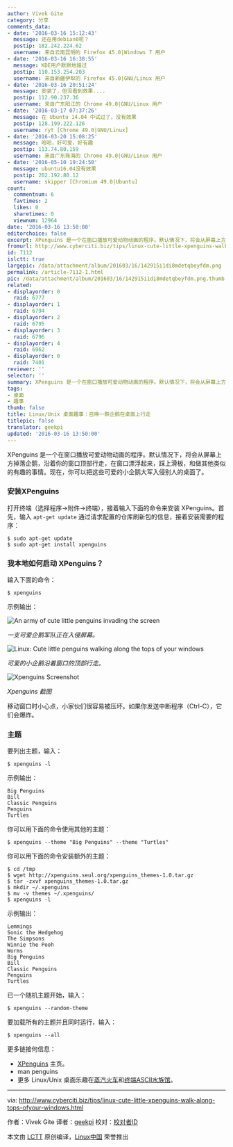 ```yaml
---
author: Vivek Gite
category: 分享
comments_data:
- date: '2016-03-16 15:12:43'
  message: 还在用debian6呢？
  postip: 182.242.224.62
  username: 来自云南昆明的 Firefox 45.0|Windows 7 用户
- date: '2016-03-16 16:38:55'
  message: KDE用户默默地路过
  postip: 110.153.254.203
  username: 来自新疆伊犁的 Firefox 45.0|GNU/Linux 用户
- date: '2016-03-16 20:51:24'
  message: 安装了，但没看到效果....
  postip: 112.90.237.36
  username: 来自广东阳江的 Chrome 49.0|GNU/Linux 用户
- date: '2016-03-17 07:37:26'
  message: 在 Ubuntu 14.04 中试过了，没有效果
  postip: 128.199.222.126
  username: ryt [Chrome 49.0|GNU/Linux]
- date: '2016-03-20 15:08:25'
  message: 哈哈，好可爱，好有趣
  postip: 113.74.80.159
  username: 来自广东珠海的 Chrome 49.0|GNU/Linux 用户
- date: '2016-05-10 19:24:50'
  message: ubuntu16.04没有效果
  postip: 202.192.80.12
  username: skipper [Chromium 49.0|Ubuntu]
count:
  commentnum: 6
  favtimes: 2
  likes: 0
  sharetimes: 0
  viewnum: 12964
date: '2016-03-16 13:50:00'
editorchoice: false
excerpt: XPenguins 是一个在窗口播放可爱动物动画的程序。默认情况下，将会从屏幕上方掉落企鹅，沿着你的窗口顶部行走，在窗口漂浮起来，踩上滑板，和做其他类似的有趣的事情。现在，你可以把这些可爱的小企鹅大军入侵别人的桌面了。
fromurl: http://www.cyberciti.biz/tips/linux-cute-little-xpenguins-walk-along-tops-ofyour-windows.html
id: 7112
islctt: true
largepic: /data/attachment/album/201603/16/142915i1di8mdetqbeyfdm.png
permalink: /article-7112-1.html
pic: /data/attachment/album/201603/16/142915i1di8mdetqbeyfdm.png.thumb.jpg
related:
- displayorder: 0
  raid: 6777
- displayorder: 1
  raid: 6794
- displayorder: 2
  raid: 6795
- displayorder: 3
  raid: 6796
- displayorder: 4
  raid: 6962
- displayorder: 0
  raid: 7401
reviewer: ''
selector: ''
summary: XPenguins 是一个在窗口播放可爱动物动画的程序。默认情况下，将会从屏幕上方掉落企鹅，沿着你的窗口顶部行走，在窗口漂浮起来，踩上滑板，和做其他类似的有趣的事情。现在，你可以把这些可爱的小企鹅大军入侵别人的桌面了。
tags:
- 桌面
- 趣事
thumb: false
title: Linux/Unix 桌面趣事：召唤一群企鹅在桌面上行走
titlepic: false
translator: geekpi
updated: '2016-03-16 13:50:00'
---
```


XPenguins 是一个在窗口播放可爱动物动画的程序。默认情况下，将会从屏幕上方掉落企鹅，沿着你的窗口顶部行走，在窗口漂浮起来，踩上滑板，和做其他类似的有趣的事情。现在，你可以把这些可爱的小企鹅大军入侵别人的桌面了。


### 安装XPenguins


打开终端（选择程序->附件->终端），接着输入下面的命令来安装 XPenguins。首先，输入 `apt-get update` 通过请求配置的仓库刷新包的信息，接着安装需要的程序：



```
$ sudo apt-get update
$ sudo apt-get install xpenguins

```

### 我本地如何启动 XPenguins？


输入下面的命令：



```
$ xpenguins

```

示例输出：


![An army of cute little penguins invading the screen](/data/attachment/album/201603/16/142915i1di8mdetqbeyfdm.png)


*一支可爱企鹅军队正在入侵屏幕。*


![Linux: Cute little penguins walking along the tops of your windows](/data/attachment/album/201603/16/142918xihayte1yzaketi5.png)


*可爱的小企鹅沿着窗口的顶部行走。*


![Xpenguins Screenshot](/data/attachment/album/201603/16/142919d3wbw9fffwto0wac.jpg)


*Xpenguins 截图*


移动窗口时小心点，小家伙们很容易被压坏。如果你发送中断程序（Ctrl-C），它们会爆炸。


### 主题


要列出主题，输入：



```
$ xpenguins -l

```

示例输出：



```
Big Penguins
Bill
Classic Penguins
Penguins
Turtles

```

你可以用下面的命令使用其他的主题：



```
$ xpenguins --theme "Big Penguins" --theme "Turtles"

```

你可以用下面的命令安装额外的主题：



```
$ cd /tmp
$ wget http://xpenguins.seul.org/xpenguins_themes-1.0.tar.gz
$ tar -zxvf xpenguins_themes-1.0.tar.gz
$ mkdir ~/.xpenguins
$ mv -v themes ~/.xpenguins/
$ xpenguins -l

```

示例输出：



```
Lemmings
Sonic the Hedgehog
The Simpsons
Winnie the Pooh
Worms
Big Penguins
Bill
Classic Penguins
Penguins
Turtles

```

已一个随机主题开始，输入：



```
$ xpenguins --random-theme

```

要加载所有的主题并且同时运行，输入：



```
$ xpenguins --all

```

更多链接何信息：


* [XPenguins](http://xpenguins.seul.org/) 主页。
* man penguins
* 更多 Linux/Unix 桌面乐趣在[蒸汽火车](http://www.cyberciti.biz/tips/displays-animations-when-accidentally-you-type-sl-instead-of-ls.html)和[终端ASCII水族馆](http://www.cyberciti.biz/tips/linux-unix-apple-osx-terminal-ascii-aquarium.html)。




---


via: <http://www.cyberciti.biz/tips/linux-cute-little-xpenguins-walk-along-tops-ofyour-windows.html>


作者：Vivek Gite 译者：[geekpi](https://github.com/geekpi) 校对：[校对者ID](https://github.com/%E6%A0%A1%E5%AF%B9%E8%80%85ID)


本文由 [LCTT](https://github.com/LCTT/TranslateProject) 原创编译，[Linux中国](https://linux.cn/) 荣誉推出